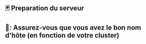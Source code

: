  🃏 Preparation du serveur
 -------------------------
🐴: Assurez-vous que vous avez le bon nom d'hôte (en fonction de votre cluster)
 ----------------------------------------------------------------------------
